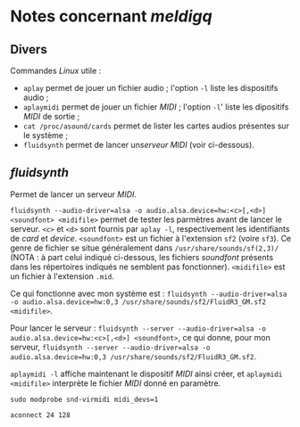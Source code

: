 # Notes concernant *meldigq*

## Divers

Commandes *Linux* utile :
- `aplay` permet de jouer un fichier audio ; l'option `-l` liste les dispositifs audio ;
- `aplaymidi` permet de jouer un fichier *MIDI* ; l'option `-l`' liste les dipositifs *MIDI* de sortie ;
- `cat /proc/asound/cards` permet de lister les cartes audios présentes sur le système ;
- `fluidsynth` permet de lancer un*serveur* *MIDI* (voir ci-dessous).

## *fluidsynth*

Permet de lancer un serveur *MIDI*.

`fluidsynth --audio-driver=alsa -o audio.alsa.device=hw:<c>[,<d>] <soundfont> <midifile>` permet de tester les parmètres avant de lancer le serveur. `<c>` et `<d>` sont fournis par `aplay -l`, respectivement les identifiants de *card* et *device*. `<soundfont>` est un fichier à l'extension `sf2` (voire `sf3`). Ce genre de fichier se situe généralement dans `/usr/share/sounds/sf(2,3)/` (NOTA : à part celui indiqué ci-dessous, les fichiers *soundfont* présents dans les répertoires indiqués ne semblent pas fonctionner). `<midifile>` est un fichier à l'extension `.mid`.


Ce qui fonctionne avec mon système est : `fluidsynth --audio-driver=alsa -o audio.alsa.device=hw:0,3 /usr/share/sounds/sf2/FluidR3_GM.sf2 <midifile>`.

Pour lancer le serveur : `fluidsynth --server --audio-driver=alsa -o audio.alsa.device=hw:<c>[,<d>] <soundfont>`, ce qui donne, pour mon serveur, `fluidsynth --server --audio-driver=alsa -o audio.alsa.device=hw:0,3 /usr/share/sounds/sf2/FluidR3_GM.sf2`.

`aplaymidi -l` affiche maintenant le dispositif *MIDI* ainsi créer, et `aplaymidi <midifile>` interprète le fichier *MIDI* donné en paramètre.

`sudo modprobe snd-virmidi midi_devs=1`

`aconnect 24 128`
